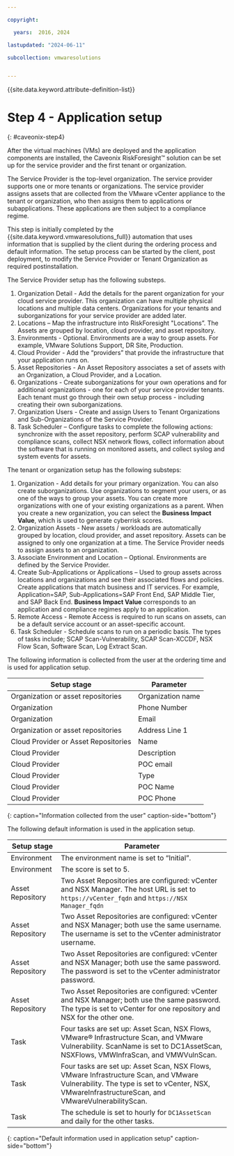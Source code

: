 ```yaml
---

copyright:

  years:  2016, 2024

lastupdated: "2024-06-11"

subcollection: vmwaresolutions


---
```


{{site.data.keyword.attribute-definition-list}}

# Step 4 - Application setup
{: #caveonix-step4}

After the virtual machines (VMs) are deployed and the application components are installed, the Caveonix RiskForesight™ solution can be set up for the service provider and the first tenant or organization.

The Service Provider is the top-level organization. The service provider supports one or more tenants or organizations. The service provider assigns assets that are collected from the VMware vCenter appliance to the tenant or organization, who then assigns them to applications or subapplications. These applications are then subject to a compliance regime.

This step is initially completed by the {{site.data.keyword.vmwaresolutions_full}} automation that uses information that is supplied by the client during the ordering process and default information. The setup process can be started by the client, post deployment, to modify the Service Provider or Tenant Organization as required postinstallation.

The Service Provider setup has the following substeps.
1. Organization Detail - Add the details for the parent organization for your cloud service provider. This organization can have multiple physical locations and multiple data centers. Organizations for your tenants and suborganizations for your service provider are added later.
2. Locations – Map the infrastructure into RiskForesight "Locations”. The Assets are grouped by location, cloud provider, and asset repository.
3. Environments - Optional. Environments are a way to group assets. For example, VMware Solutions Support, DR Site, Production.
4. Cloud Provider - Add the “providers” that provide the infrastructure that your application runs on.
5. Asset Repositories - An Asset Repository associates a set of assets with an Organization, a Cloud Provider, and a Location.
6. Organizations - Create suborganizations for your own operations and for additional organizations - one for each of your service provider tenants. Each tenant must go through their own setup process - including creating their own suborganizations.
7. Organization Users - Create and assign Users to Tenant Organizations and Sub-Organizations of the Service Provider.
8. Task Scheduler – Configure tasks to complete the following actions: synchronize with the asset repository, perform SCAP vulnerability and compliance scans, collect NSX network flows, collect information about the software that is running on monitored assets, and collect syslog and system events for assets.

The tenant or organization setup has the following substeps:

1. Organization - Add details for your primary organization. You can also create suborganizations. Use organizations to segment your users, or as one of the ways to group your assets. You can create more organizations with one of your existing organizations as a parent. When you create a new organization, you can select the **Business Impact Value**, which is used to generate cyberrisk scores.
2. Organization Assets - New assets / workloads are automatically grouped by location, cloud provider, and asset repository. Assets can be assigned to only one organization at a time. The Service Provider needs to assign assets to an organization.
3. Associate Environment and Location – Optional. Environments are defined by the Service Provider.
4. Create Sub-Applications or Applications – Used to group assets across locations and organizations and see their associated flows and policies. Create applications that match business and IT services. For example, Application=SAP, Sub-Applications=SAP Front End, SAP Middle Tier, and SAP Back End. **Business Impact Value** corresponds to an application and compliance regimes apply to an application.
5. Remote Access - Remote Access is required to run scans on assets, can be a default service account or an asset-specific account.
6. Task Scheduler - Schedule scans to run on a periodic basis. The types of tasks include; SCAP Scan-Vulnerability, SCAP Scan-XCCDF, NSX Flow Scan, Software Scan, Log Extract Scan.

The following information is collected from the user at the ordering time and is used for application setup.

|Setup stage | Parameter |
|---|---|
|Organization or asset repositories | Organization name |
|Organization | Phone Number |
|Organization | Email |
|Organization or asset repositories | Address Line 1 |
|Cloud Provider or Asset Repositories | Name |
|Cloud Provider | Description |
|Cloud Provider | POC email |
|Cloud Provider | Type |
|Cloud Provider | POC Name |
|Cloud Provider | POC Phone |
{: caption="Information collected from the user" caption-side="bottom"}

The following default information is used in the application setup.

| Setup stage | Parameter |
|---|---|
| Environment | The environment name is set to “Initial”. |
| Environment | The score is set to 5. |
| Asset Repository | Two Asset Repositories are configured: vCenter and NSX Manager. The host URL is set to `https://vCenter_fqdn` and `https://NSX Manager_fqdn` |
| Asset Repository | Two Asset Repositories are configured: vCenter and NSX Manager; both use the same username. The username is set to the vCenter administrator username. |
| Asset Repository | Two Asset Repositories are configured: vCenter and NSX Manager; both use the same password. The password is set to the vCenter administrator password. |
| Asset Repository | Two Asset Repositories are configured: vCenter and NSX Manager; both use the same password. The type is set to vCenter for one repository and NSX for the other one. |
| Task | Four tasks are set up: Asset Scan, NSX Flows, VMware® Infrastructure Scan, and VMware Vulnerability. ScanName is set to DC1AssetScan, NSXFlows, VMWInfraScan, and VMWVulnScan. |
| Task | Four tasks are set up: Asset Scan, NSX Flows, VMware Infrastructure Scan, and VMware Vulnerability. The type is set to vCenter, NSX, VMwareInfrastructureScan, and VMwareVulnerabilityScan. |
| Task | The schedule is set to hourly for `DC1AssetScan` and daily for the other tasks. |
{: caption="Default information used in application setup" caption-side="bottom"}
